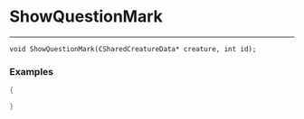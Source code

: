 # ShowQuestionMark
---
```
void ShowQuestionMark(CSharedCreatureData* creature, int id);
```

### Examples
```cpp - C++
{

}
```
